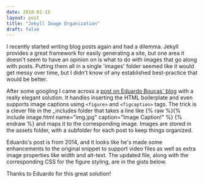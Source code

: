 ```yaml
---
date: 2018-01-15
layout: post
title: "Jekyll Image Organization"
draft: false
---
```


I recently started writing blog posts again and had a dilemma. Jekyll provides a great framework for easily generating a site, but one area it doesn't seem to have an opinion on is what to do with images that go along with posts. Putting them all in a single 'images' folder seemed like it would get messy over time, but I didn't know of any established best-practice that would be better.

After some googling I came across a [post on Eduardo Bouças' blog](https://eduardoboucas.com/blog/2014/12/07/including-and-managing-images-in-jekyll.html) with a really elegant solution. <!--more-->It handles inserting the HTML boilerplate and even supports image captions using `<figure>` and `<figcaption>` tags. The trick is a clever file in the _includes folder that takes a line like {% raw %}{% include image.html name="img.jpg" caption="Image Caption!" %} {% endraw %} and maps it to the corresponding image. Images are stored in the assets folder, with a subfolder for each post to keep things organized.

Eduardo's post is from 2014, and it looks like he's made some enhancements to the original snippet to support video files as well as extra image properties like width and alt-text. The updated file, along with the corresponding CSS for the figure styling, are in the gists below.

Thanks to Eduardo for this great solution!

<script src="https://gist.github.com/ccostes/26a7e1ae77d065cc91ec98ece7178efb.js"></script>

<script src="https://gist.github.com/ccostes/9ab7864429442ae4377517c7dbd251a8.js"></script>